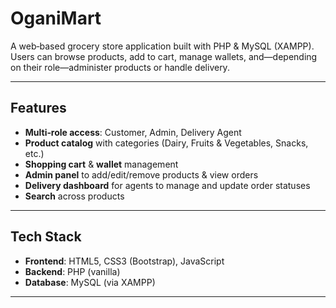 # OganiMart

A web‑based grocery store application built with PHP & MySQL (XAMPP).  
Users can browse products, add to cart, manage wallets, and—depending on their role—administer products or handle delivery.

---

## Features

- **Multi‑role access**: Customer, Admin, Delivery Agent  
- **Product catalog** with categories (Dairy, Fruits & Vegetables, Snacks, etc.)  
- **Shopping cart** & **wallet** management  
- **Admin panel** to add/edit/remove products & view orders  
- **Delivery dashboard** for agents to manage and update order statuses  
- **Search** across products  

---

## Tech Stack

- **Frontend**: HTML5, CSS3 (Bootstrap), JavaScript  
- **Backend**: PHP (vanilla)  
- **Database**: MySQL (via XAMPP)  

---
